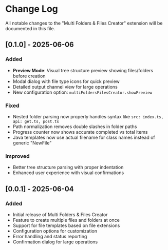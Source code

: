 # Change Log

All notable changes to the "Multi Folders & Files Creator" extension will be documented in this file.

## [0.1.0] - 2025-06-06

### Added
- **Preview Mode**: Visual tree structure preview showing files/folders before creation
- Modal dialog with file type icons for quick preview
- Detailed output channel view for large operations
- New configuration option: `multiFoldersFilesCreator.showPreview`

### Fixed
- Nested folder parsing now properly handles syntax like `src: index.ts, api: get.ts, post.ts`
- Path normalization removes double slashes in folder paths
- Progress counter now shows accurate completed vs total items
- Java templates now use actual filename for class names instead of generic "NewFile"

### Improved
- Better tree structure parsing with proper indentation
- Enhanced user experience with visual confirmations

## [0.0.1] - 2025-06-04

### Added
- Initial release of Multi Folders & Files Creator
- Feature to create multiple files and folders at once
- Support for file templates based on file extensions
- Configuration options for customization
- Error handling and status reporting
- Confirmation dialog for large operations